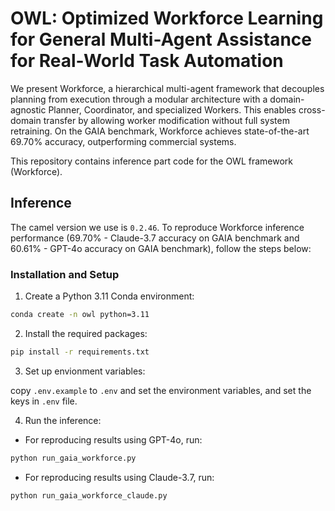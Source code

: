 # OWL: Optimized Workforce Learning for General Multi-Agent Assistance for Real-World Task Automation

We present Workforce, a hierarchical multi-agent framework that decouples planning from execution through a modular
architecture with a domain-agnostic Planner, Coordinator, and specialized Workers. This enables cross-domain transfer by
allowing worker modification without full system retraining. On the GAIA benchmark, Workforce achieves state-of-the-art
69.70% accuracy, outperforming commercial systems.

This repository contains inference part code for the OWL framework (Workforce).

## Inference

The camel version we use is `0.2.46`. To reproduce Workforce inference performance (69.70% - Claude-3.7 accuracy on GAIA benchmark and 60.61% - GPT-4o
accuracy on GAIA benchmark), follow the steps below:

### Installation and Setup

1. Create a Python 3.11 Conda environment:

```bash
conda create -n owl python=3.11
```

2. Install the required packages:

```bash
pip install -r requirements.txt
```

3. Set up envionment variables:

copy `.env.example` to `.env` and set the environment variables, and set the keys in `.env` file.

4. Run the inference:

- For reproducing results using GPT-4o, run:

```bash
python run_gaia_workforce.py
```

- For reproducing results using Claude-3.7, run:

```bash
python run_gaia_workforce_claude.py
```


